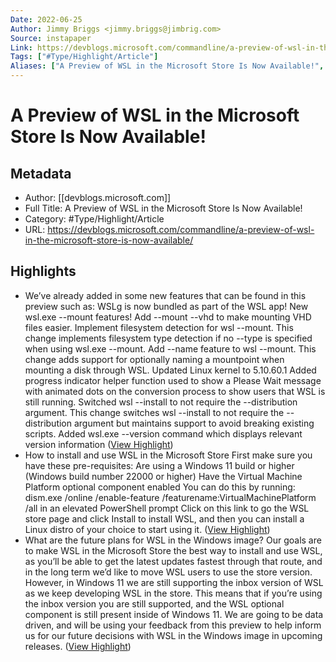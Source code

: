 ```yaml
---
Date: 2022-06-25
Author: Jimmy Briggs <jimmy.briggs@jimbrig.com>
Source: instapaper
Link: https://devblogs.microsoft.com/commandline/a-preview-of-wsl-in-the-microsoft-store-is-now-available/
Tags: ["#Type/Highlight/Article"]
Aliases: ["A Preview of WSL in the Microsoft Store Is Now Available!", "A Preview of WSL in the Microsoft Store Is Now Available!"]
---
```

# A Preview of WSL in the Microsoft Store Is Now Available!

## Metadata
- Author: [[devblogs.microsoft.com]]
- Full Title: A Preview of WSL in the Microsoft Store Is Now Available!
- Category: #Type/Highlight/Article
- URL: https://devblogs.microsoft.com/commandline/a-preview-of-wsl-in-the-microsoft-store-is-now-available/

## Highlights
- We’ve already added in some new features that can be found in this preview such as:
  WSLg is now bundled as part of the WSL app!
  New wsl.exe --mount features!
  Add --mount --vhd to make mounting VHD files easier.
  Implement filesystem detection for wsl --mount. This change implements filesystem type detection if no --type is specified when using wsl.exe --mount.
  Add --name feature to wsl --mount. This change adds support for optionally naming a mountpoint when mounting a disk through WSL.
  Updated Linux kernel to 5.10.60.1
  Added progress indicator helper function used to show a Please Wait message with animated dots on the conversion process to show users that WSL is still running.
  Switched wsl --install to not require the --distribution argument. This change switches wsl --install to not require the --distribution argument but maintains support to avoid breaking existing scripts.
  Added wsl.exe --version command which displays relevant version information ([View Highlight](https://instapaper.com/read/1451971021/17708748))
- How to install and use WSL in the Microsoft Store
  First make sure you have these pre-requisites:
  Are using a Windows 11 build or higher (Windows build number 22000 or higher)
  Have the Virtual Machine Platform optional component enabled
  You can do this by running: dism.exe /online /enable-feature /featurename:VirtualMachinePlatform /all in an elevated PowerShell prompt
  Click on this link to go the WSL store page and click Install to install WSL, and then you can install a Linux distro of your choice to start using it. ([View Highlight](https://instapaper.com/read/1451971021/17708782))
- What are the future plans for WSL in the Windows image?
  Our goals are to make WSL in the Microsoft Store the best way to install and use WSL, as you’ll be able to get the latest updates fastest through that route, and in the long term we’d like to move WSL users to use the store version. However, in Windows 11 we are still supporting the inbox version of WSL as we keep developing WSL in the store. This means that if you’re using the inbox version you are still supported, and the WSL optional component is still present inside of Windows 11. We are going to be data driven, and will be using your feedback from this preview to help inform us for our future decisions with WSL in the Windows image in upcoming releases. ([View Highlight](https://instapaper.com/read/1451971021/17708785))
